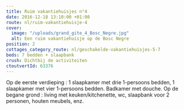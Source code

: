 ```yaml
---
title: Ruim vakantiehuisjes n°4
date: 2016-12-18 13:10:00 +01:00
route: nl/ruim-vakantiehuisje-4
cover:
  image: "/uploads/grand_gite_4_Bosc_Negre.jpg"
  alt: Een ruim vakantiehuisje op de Bosc Negre
position: 2
cottages_category_route: nl/geschakelde-vakantiehuisjes-5-7
beds: 7 bedden + slaapbank
crush: Dichtbij de activiteiten
ctoutvertId: 63376
---
```


Op de eerste verdieping : 1 slaapkamer met drie 1-persoons bedden, 1 slaapkamer met vier 1-persoons bedden. Badkamer met douche. Op de begane grond : living met keuken/kitchenette, wc, slaapbank voor 2 personen, houten meubels, enz.